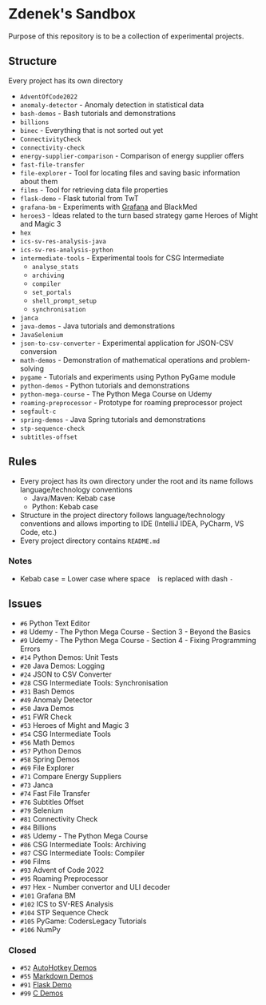 # Zdenek's Sandbox

Purpose of this repository is to be a collection of experimental projects.

## Structure

Every project has its own directory

* `AdventOfCode2022`
* `anomaly-detector` - Anomaly detection in statistical data
* `bash-demos` - Bash tutorials and demonstrations
* `billions`
* `binec` - Everything that is not sorted out yet
* `ConnectivityCheck`
* `connectivity-check`
* `energy-supplier-comparison` - Comparison of energy supplier offers
* `fast-file-transfer`
* `file-explorer` - Tool for locating files and saving basic information about them
* `films` - Tool for retrieving data file properties
* `flask-demo` - Flask tutorial from TwT
* `grafana-bm` - Experiments with [Grafana](https://grafana.com/) and BlackMed
* `heroes3` - Ideas related to the turn based strategy game Heroes of Might and Magic 3
* `hex`
* `ics-sv-res-analysis-java`
* `ics-sv-res-analysis-python`
* `intermediate-tools` - Experimental tools for CSG Intermediate
  * `analyse_stats`
  * `archiving`
  * `compiler`
  * `set_portals`
  * `shell_prompt_setup`
  * `synchronisation`
* `janca`
* `java-demos` - Java tutorials and demonstrations
* `JavaSelenium`
* `json-to-csv-converter` - Experimental application for JSON-CSV conversion
* `math-demos` - Demonstration of mathematical operations and problem-solving
* `pygame` - Tutorials and experiments using Python PyGame module
* `python-demos` - Python tutorials and demonstrations
* `python-mega-course` - The Python Mega Course on Udemy
* `roaming-preprocessor` - Prototype for roaming preprocessor project
* `segfault-c`
* `spring-demos` - Java Spring tutorials and demonstrations
* `stp-sequence-check`
* `subtitles-offset`

## Rules

* Every project has its own directory under the root and its name follows language/technology conventions
  * Java/Maven: Kebab case
  * Python: Kebab case
* Structure in the project directory follows language/technology conventions and allows importing to IDE (IntelliJ IDEA, PyCharm, VS Code, etc.)
* Every project directory contains `README.md`

### Notes

* Kebab case = Lower case where space ` ` is replaced with dash `-`

## Issues

* `#6` Python Text Editor
* `#8` Udemy - The Python Mega Course - Section 3 - Beyond the Basics
* `#9` Udemy - The Python Mega Course - Section 4 - Fixing Programming Errors
* `#14` Python Demos: Unit Tests
* `#20` Java Demos: Logging
* `#24` JSON to CSV Converter
* `#28` CSG Intermediate Tools: Synchronisation
* `#31` Bash Demos
* `#49` Anomaly Detector
* `#50` Java Demos
* `#51` FWR Check
* `#53` Heroes of Might and Magic 3
* `#54` CSG Intermediate Tools
* `#56` Math Demos
* `#57` Python Demos
* `#58` Spring Demos
* `#69` File Explorer
* `#71` Compare Energy Suppliers
* `#73` Janca
* `#74` Fast File Transfer
* `#76` Subtitles Offset
* `#79` Selenium
* `#81` Connectivity Check
* `#84` Billions
* `#85` Udemy - The Python Mega Course
* `#86` CSG Intermediate Tools: Archiving
* `#87` CSG Intermediate Tools: Compiler
* `#90` Films
* `#93` Advent of Code 2022
* `#95` Roaming Preprocessor
* `#97` Hex - Number convertor and ULI decoder
* `#101` Grafana BM
* `#102` ICS to SV-RES Analysis
* `#104` STP Sequence Check
* `#105` PyGame: CodersLegacy Tutorials
* `#106` NumPy

### Closed

* `#52` [AutoHotkey Demos](https://github.com/zdenek-nemec/demos/tree/master/ahk)
* `#55` [Markdown Demos](https://github.com/zdenek-nemec/demos/tree/master/markdown)
* `#91` [Flask Demo](https://github.com/zdenek-nemec/sandbox/tree/master/flask-demo)
* `#99` [C Demos](https://github.com/zdenek-nemec/demos/tree/master/c)
